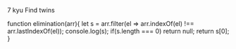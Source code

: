 7 kyu
Find twins

function elimination(arr){
let s = arr.filter(el => arr.indexOf(el) !== arr.lastIndexOf(el));
console.log(s);
if(s.length === 0) return null;
return s[0];
}
